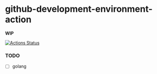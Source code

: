 github-development-environment-action
=====================================
**WIP**

[![Actions Status](https://github.com/dirkarnez/github-development-environment-action/workflows/development-environment-actions-workflow/badge.svg)](https://github.com/dirkarnez/github-development-environment-action/actions/workflows/dev.yml)

### TODO
- [ ] golang